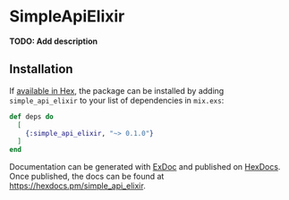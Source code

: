 # SimpleApiElixir

**TODO: Add description**

## Installation

If [available in Hex](https://hex.pm/docs/publish), the package can be installed
by adding `simple_api_elixir` to your list of dependencies in `mix.exs`:

```elixir
def deps do
  [
    {:simple_api_elixir, "~> 0.1.0"}
  ]
end
```

Documentation can be generated with [ExDoc](https://github.com/elixir-lang/ex_doc)
and published on [HexDocs](https://hexdocs.pm). Once published, the docs can
be found at <https://hexdocs.pm/simple_api_elixir>.

